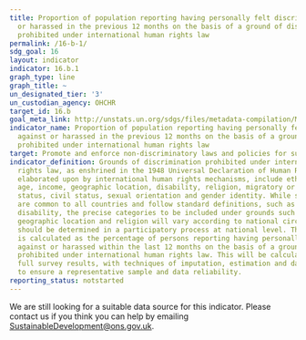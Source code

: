 ```yaml
---
title: Proportion of population reporting having personally felt discriminated against
  or harassed in the previous 12 months on the basis of a ground of discrimination
  prohibited under international human rights law
permalink: /16-b-1/
sdg_goal: 16
layout: indicator
indicator: 16.b.1
graph_type: line
graph_title: ~
un_designated_tier: '3'
un_custodian_agency: OHCHR
target_id: 16.b
goal_meta_link: http://unstats.un.org/sdgs/files/metadata-compilation/Metadata-Goal-16.pdf
indicator_name: Proportion of population reporting having personally felt discriminated
  against or harassed in the previous 12 months on the basis of a ground of discrimination
  prohibited under international human rights law
target: Promote and enforce non-discriminatory laws and policies for sustainable development.
indicator_definition: Grounds of discrimination prohibited under international human
  rights law, as enshrined in the 1948 Universal Declaration of Human Rights and subsequently
  elaborated upon by international human rights mechanisms, include ethnicity, sex,
  age, income, geographic location, disability, religion, migratory or displacement
  status, civil status, sexual orientation and gender identity. While some grounds
  are common to all countries and follow standard definitions, such as sex, age or
  disability, the precise categories to be included under grounds such as ethnicity,
  geographic location and religion will vary according to national circumstances and
  should be determined in a participatory process at national level. The indicator
  is calculated as the percentage of persons reporting having personally felt discriminated
  against or harassed within the last 12 months on the basis of a ground of discrimination
  prohibited under international human rights law. This will be calculated using the
  full survey results, with techniques of imputation, estimation and data weighting
  to ensure a representative sample and data reliability.
reporting_status: notstarted
---
```


We are still looking for a suitable data source for this indicator. Please contact us if you think you can help by emailing <a href="mailto:SustainableDevelopment@ons.gov.uk">SustainableDevelopment@ons.gov.uk</a>.


